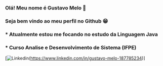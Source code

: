 ### Olá! Meu nome é Gustavo Melo 👋

### Seja bem vindo ao meu perfil no Github 😁

### * Atualmente estou me focando no estudo da Linguagem Java 
### * Curso Analise e Desenvolvimento de Sistema (IFPE)

[![Linkedin](https://img.shields.io/badge/LinkedIn-0077B5?style=for-the-badge&logo=linkedin&logoColor=white)(https://www.linkedin.com/in/gustavo-melo-187785234)]
